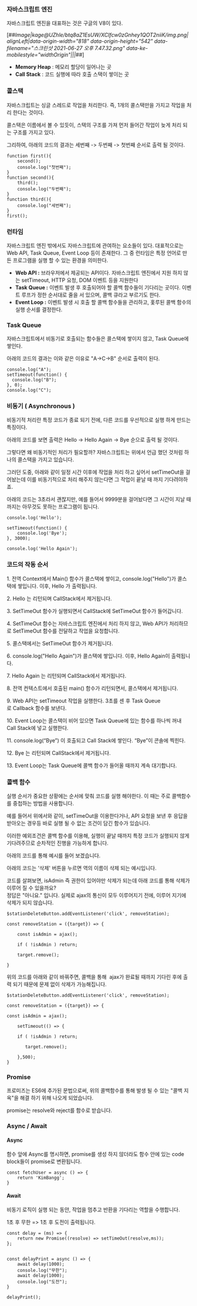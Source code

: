 ### **자바스크립트 엔진**

자바스크립트 엔진을 대표하는 것은 구글의 V8이 있다.

[##_Image|kage@UZhle/btq8aZ1EsUW/XCIfcw0zGnhey1QOT2niiK/img.png|alignLeft|data-origin-width="818" data-origin-height="542" data-filename="스크린샷 2021-06-27 오후 7.47.32.png" data-ke-mobilestyle="widthOrigin"|||_##]

- **Memory Heap** : 메모리 할당이 일어나는 곳
- **Call Stack** : 코드 실행에 따라 호출 스택이 쌓이는 곳

### **콜스택**

자바스크립트는 싱글 스레드로 작업을 처리한다. 즉, 1개의 콜스택만을 가지고 작업을 처리 한다는 것이다.

콜스택은 이름에서 볼 수 있듯이, 스택의 구조를 가져 먼저 들어간 작업이 늦게 처리 되는 구조를 가지고 있다.

그리하여, 아래의 코드의 결과는 세번째 -> 두번째 -> 첫번째 순서로 출력 될 것이다.

```
function first(){
    second();
    console.log("첫번째");
}
function second(){
    third();
    console.log("두번째");
}
function third(){
    console.log("세번째");
}
first();
```

### **런타임**

자바스크립트 엔진 밖에서도 자바스크립트에 관여하는 요소들이 있다. 대표적으로는 Web API, Task Queue, Event Loop 등이 존재한다. 그 중 런타임은 특정 언어로 만든 프로그램을 실행 할 수 있는 환경을 의미한다.

- **Web API :** 브라우저에서 제공되는 API이다. 자바스크립트 엔진에서 지원 하지 않는 setTimeout, HTTP 요청, DOM 이벤트 등을 지원한다
- **Task Queue :** 이벤트 발생 후 호출되어야 할 콜백 함수들이 기다리는 곳이다. 이벤트 루프가 정한 순서대로 줄을 서 있으며, 콜백 큐라고 부르기도 한다.
- **Event Loop :** 이벤트 발생 시 호출 할 콜백 함수들을 관리하고, 홏루된 콜백 함수의 실행 순서를 결정한다.

### **Task Queue**

자바스크립트에서 비동기로 호출되는 함수들은 콜스택에 쌓이지 않고, Task Queue에 쌓인다.

아래의 코드의 결과는 이와 같은 이유로 "A->C->B" 순서로 출력이 된다.

```
console.log("A");
setTimeout(function() {
  console.log("B");
}, 0);
console.log("C");
```

### **비동기 ( Asynchronous )**

비동기적 처리란 특정 코드가 종료 되기 전에, 다른 코드를 우선적으로 실행 하게 만드는 특징이다.

아래의 코드를 보면 출력은 Hello -> Hello Again -> Bye 순으로 출력 될 것이다.

그렇다면 왜 비동기적인 처리가 필요할까? 자바스크립트는 위에서 언급 했던 것처럼 하나의 콜스택을 가지고 있습니다.

그러던 도중, 아래와 같이 일정 시간 이후에 작업을 처리 하고 싶어서 setTimeOut을 걸어놨는데 이를 비동기적으로 처리 해주지 않는다면 그 작업이 끝날 때 까지 기다려야하죠.

아래의 코드는 3초라서 괜찮지만, 예를 들어서 9999분을 걸어놨다면 그 시간이 지날 때 까지는 아무것도 못하는 프로그램이 됩니다.

```
console.log('Hello');

setTimeout(function() {
	console.log('Bye');
}, 3000);

console.log('Hello Again');
```

### **코드의 작동 순서**

1\. 전역 Context에서 Main() 함수가 콜스택에 쌓이고, console.log("Hello")가 콜스택에 쌓입니다. 이후, Hello 가 출력됩니다.

2\. Hello 는 리턴되며 CallStack에서 제거됩니다.

3\. SetTimeOut 함수가 실행되면서 CallStack에 SetTimeOut 함수가 들어갑니다.

4\. SetTimeOut 함수는 자바스크립트 엔진에서 처리 하지 않고, Web API가 처리하므로 SetTimeOut 함수를 전달하고 작업을 요청합니다.

5\. 콜스택에서는 SetTimeOut 함수가 제거됩니다.

6\. console.log("Hello Again")가 콜스택에 쌓입니다. 이후, Hello Again이 출력됩니다.

7\. Hello Again 는 리턴되며 CallStack에서 제거됩니다.

8\. 전역 컨텍스트에서 호출된 main() 함수가 리턴되면서, 콜스택에서 제거됩니다.

9\. Web API는 setTimeout 작업을 실행한다. 3초를 센 후 Task Queue로 Callback 함수를 보낸다.

10\. Event Loop는 콜스택이 비어 있으면 Task Queue에 있는 함수를 하나씩 꺼내 Call Stack에 넣고 실행한다.

11\. console.log(“Bye”) 이 호출되고 Call Stack에 쌓인다. “Bye”이 콘솔에 찍힌다.

12\. Bye 는 리턴되며 CallStack에서 제거됩니다.

13\. Event Loop는 Task Queue에 콜백 함수가 들어올 때까지 계속 대기합니다.

### **콜백 함수**

실행 순서가 중요한 상황에는 순서에 맞춰 코드를 실행 해야한다. 이 때는 주로 콜백함수를 중첩하는 방법을 사용합니다.

예를 들어서 위에서와 같이, setTimeOut을 이용한다거나, API 요청을 보낸 후 응답을 받아오는 경우등 바로 실행 될 수 없는 조건이 담긴 함수가 있습니다.

이러한 예외조건은 콜백 함수를 이용해, 실행이 끝날 때까지 특정 코드가 실행되지 않게 기다려주므로 순차적인 진행을 가능하게 합니다.

아래의 코드를 통해 예시를 들어 보겠습니다.

아래의 코드는 '삭제' 버튼을 누르면 역의 이름이 삭제 되는 예시입니다.

코드를 살펴보면, isAdmin 즉 권한이 있어야만 삭제가 되는데 아래 코드를 통해 삭제가 이루어 질 수 있을까요?  
정답은 "아니요." 입니다. 실제로 ajax의 통신이 모두 이루어지기 전에, 이루어 지기에 삭제가 되지 않습니다.

```
$stationDeleteButton.addEventListener('click', removeStation);

const removeStation = ({target}) => {

	const isAdmin = ajax();

    if ( !isAdmin ) return;

    target.remove();

}
```

위의 코드를 아래와 같이 바꿔주면, 콜백을 통해  ajax가 완료될 때까지 기다린 후에 출력 되기 때문에 문제 없이 삭제가 가능해집니다.

```
$stationDeleteButton.addEventListener('click', removeStation);

const removeStation = ({target}) => {

const isAdmin = ajax();

    setTimeout(() => {

    if ( !isAdmin ) return;

   	   target.remove();

    },500);
}
```

### **Promise**

프로미즈는 ES6에 추가된 문법으로써, 위의 콜백함수를 통해 발생 될 수 있는 "콜백 지옥"을 해결 하기 위해 나오게 되었습니다.

promise는 resolve와 reject를 함수로 받습니다.

### **Async / Await**

#### **Async**

함수 앞에 Async를 명시하면, promise를 생성 하지 않더라도 함수 안에 있는 code block들이 promise로 변환됩니다.

```
const fetchUser = async () => {
	return 'KimBangg';
}
```

#### **Await**

비동기 로직이 실행 되는 동안, 작업을 멈추고 반환을 기다리는 역할을 수행합니다.

1초 후 무한 => 1초 후 도전이 출력됩니다.

```
const delay = (ms) => {
	return new Promise((resolve) => setTimeOut(resolve,ms));
};


const delayPrint = async () => {
	await delay(1000);
    console.log("무한");
    await delay(1000);
    console.log("도전");
}

delayPrint();


```
